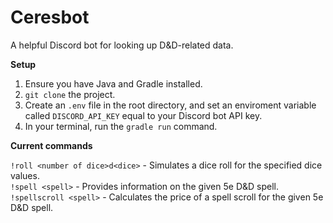 # Ceresbot

A helpful Discord bot for looking up D&D-related data.

**Setup**

1. Ensure you have Java and Gradle installed.
2. `git clone` the project.
3. Create an `.env` file in the root directory, and set an enviroment variable called `DISCORD_API_KEY` equal to your Discord bot API key.  
4. In your terminal, run the `gradle run` command.

**Current commands**
      
`!roll <number of dice>d<dice>` - Simulates a dice roll for the specified dice values.    
`!spell <spell>` - Provides information on the given 5e D&D spell.  
`!spellscroll <spell>` - Calculates the price of a spell scroll for the given 5e D&D spell.
